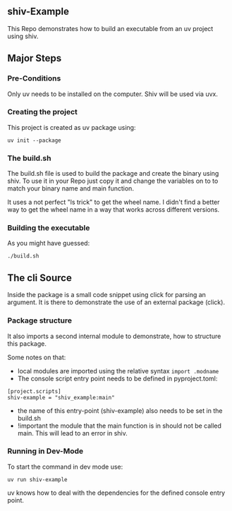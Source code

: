 ## shiv-Example

This Repo demonstrates how to build an executable from an uv project using shiv.

## Major Steps

### Pre-Conditions

Only uv needs to be installed on the computer. Shiv will be used via uvx. 

### Creating the project

This project is created as uv package using:

```
uv init --package
```

### The build.sh

The build.sh file is used to build the package and create the binary using shiv. To use it in your 
Repo just copy it and change the variables on to to match your binary name and main function.

It uses a not perfect "ls trick" to get the wheel name. I didn't find a better way to get the wheel name in a 
way that works across different versions.

### Building the executable

As you might have guessed:

```
./build.sh
```

## The cli Source

Inside the package is a small code snippet using click for parsing an argument. It is there to 
demonstrate the use of an external package (click). 

### Package structure

It also imports a second internal module to demonstrate, how to structure this package. 

Some notes on that:

- local modules are imported using the relative syntax `import .modname`
- The console script entry point needs to be defined in pyproject.toml:
 
```aiignore
[project.scripts]
shiv-example = "shiv_example:main"
```

- the name of this entry-point (shiv-example) also needs to be set in the build.sh
- !important the module that the main function is in should not be called main. This will lead to an error in shiv.

### Running in Dev-Mode

To start the command in dev mode use:

```aiignore
uv run shiv-example
```

uv knows how to deal with the dependencies for the defined console entry point.